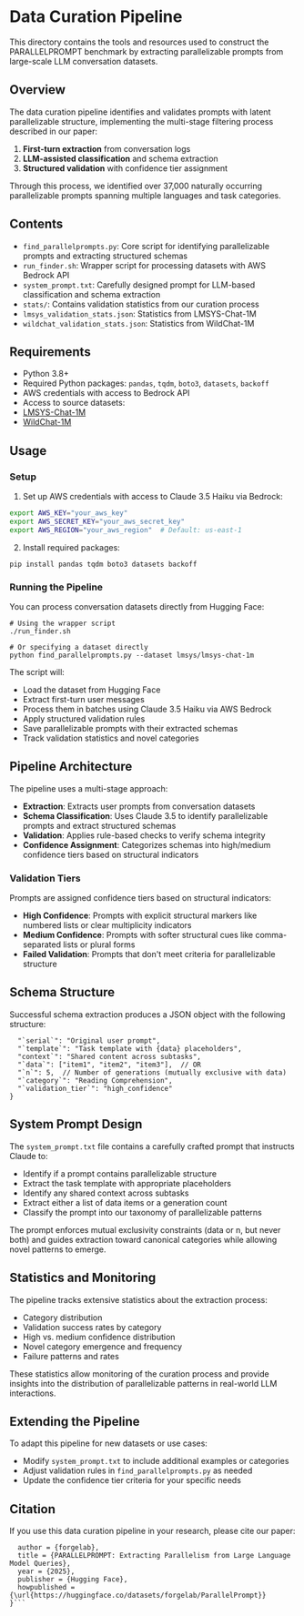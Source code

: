 # Data Curation Pipeline

This directory contains the tools and resources used to construct the PARALLELPROMPT benchmark by extracting parallelizable prompts from large-scale LLM conversation datasets.

## Overview

The data curation pipeline identifies and validates prompts with latent parallelizable structure, implementing the multi-stage filtering process described in our paper:

1. **First-turn extraction** from conversation logs
2. **LLM-assisted classification** and schema extraction
3. **Structured validation** with confidence tier assignment

Through this process, we identified over 37,000 naturally occurring parallelizable prompts spanning multiple languages and task categories.

## Contents

- `find_parallelprompts.py`: Core script for identifying parallelizable prompts and extracting structured schemas
- `run_finder.sh`: Wrapper script for processing datasets with AWS Bedrock API
- `system_prompt.txt`: Carefully designed prompt for LLM-based classification and schema extraction
- `stats/`: Contains validation statistics from our curation process
 - `lmsys_validation_stats.json`: Statistics from LMSYS-Chat-1M
 - `wildchat_validation_stats.json`: Statistics from WildChat-1M

## Requirements

- Python 3.8+
- Required Python packages: `pandas`, `tqdm`, `boto3`, `datasets`, `backoff`
- AWS credentials with access to Bedrock API
- Access to source datasets:
 - [LMSYS-Chat-1M](https://huggingface.co/datasets/lmsys/chat-1m)
 - [WildChat-1M](https://huggingface.co/datasets/allenai/WildChat-1M)

## Usage

### Setup

1. Set up AWS credentials with access to Claude 3.5 Haiku via Bedrock:

```bash
export AWS_KEY="your_aws_key"
export AWS_SECRET_KEY="your_aws_secret_key"
export AWS_REGION="your_aws_region"  # Default: us-east-1
```

2. Install required packages:

```
pip install pandas tqdm boto3 datasets backoff
```

### Running the Pipeline

You can process conversation datasets directly from Hugging Face:

```
# Using the wrapper script
./run_finder.sh

# Or specifying a dataset directly
python find_parallelprompts.py --dataset lmsys/lmsys-chat-1m
```

The script will:

- Load the dataset from Hugging Face
- Extract first-turn user messages
- Process them in batches using Claude 3.5 Haiku via AWS Bedrock
- Apply structured validation rules
- Save parallelizable prompts with their extracted schemas
- Track validation statistics and novel categories

## Pipeline Architecture

The pipeline uses a multi-stage approach:

- **Extraction**: Extracts user prompts from conversation datasets
- **Schema Classification**: Uses Claude 3.5 to identify parallelizable prompts and extract structured schemas
- **Validation**: Applies rule-based checks to verify schema integrity
- **Confidence Assignment**: Categorizes schemas into high/medium confidence tiers based on structural indicators

### Validation Tiers

Prompts are assigned confidence tiers based on structural indicators:

- **High Confidence**: Prompts with explicit structural markers like numbered lists or clear multiplicity indicators
- **Medium Confidence**: Prompts with softer structural cues like comma-separated lists or plural forms
- **Failed Validation**: Prompts that don't meet criteria for parallelizable structure

## Schema Structure

Successful schema extraction produces a JSON object with the following structure:
```{
  "`serial`": "Original user prompt",
  "`template`": "Task template with {data} placeholders",
  "context`": "Shared content across subtasks",
  "`data`": ["item1", "item2", "item3"],  // OR
  "`n`": 5,  // Number of generations (mutually exclusive with data)
  "`category`": "Reading Comprehension",
  "`validation_tier`": "high_confidence"
}
```
## System Prompt Design
The `system_prompt.txt` file contains a carefully crafted prompt that instructs Claude to:

- Identify if a prompt contains parallelizable structure
- Extract the task template with appropriate placeholders
- Identify any shared context across subtasks
- Extract either a list of data items or a generation count
- Classify the prompt into our taxonomy of parallelizable patterns

The prompt enforces mutual exclusivity constraints (data or n, but never both) and guides extraction toward canonical categories while allowing novel patterns to emerge.

## Statistics and Monitoring
The pipeline tracks extensive statistics about the extraction process:

- Category distribution
- Validation success rates by category
- High vs. medium confidence distribution
- Novel category emergence and frequency
- Failure patterns and rates

These statistics allow monitoring of the curation process and provide insights into the distribution of parallelizable patterns in real-world LLM interactions.

## Extending the Pipeline
To adapt this pipeline for new datasets or use cases:

- Modify `system_prompt.txt` to include additional examples or categories
- Adjust validation rules in `find_parallelprompts.py` as needed
- Update the confidence tier criteria for your specific needs

## Citation
If you use this data curation pipeline in your research, please cite our paper:
```@misc{parallelPrompt2025,
  author = {forgelab},
  title = {PARALLELPROMPT: Extracting Parallelism from Large Language Model Queries},
  year = {2025},
  publisher = {Hugging Face},
  howpublished = {\url{https://huggingface.co/datasets/forgelab/ParallelPrompt}}
}```